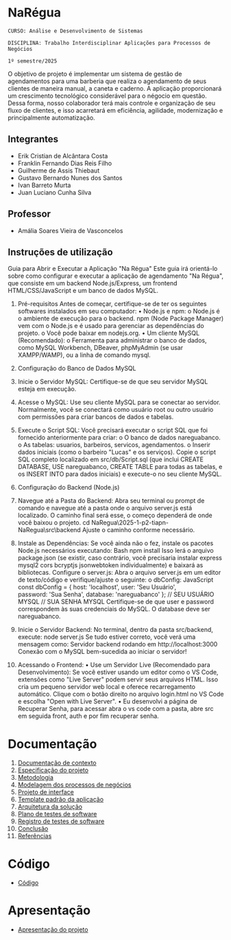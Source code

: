 # NaRégua

`CURSO: Análise e Desenvolvimento de Sistemas`

`DISCIPLINA: Trabalho Interdisciplinar Aplicações para Processos de Negócios`

`1º semestre/2025`

O objetivo de projeto é implementar um sistema de gestão de agendamentos para uma barberia que realiza o agendamento de seus clientes de maneira manual, a caneta e caderno. A aplicação proporcionará um crescimento tecnológico considerável para o négocio em questão. Dessa forma, nosso colaborador terá mais controle e organização de seu fluxo de clientes, e isso acarretará em eficiência, agilidade, modernização e principalmente automatização. 

## Integrantes

* Erik Cristian de Alcântara Costa
* Franklin Fernando Dias Reis Filho
* Guilherme de Assis Thiebaut
* Gustavo Bernardo Nunes dos Santos
* Ivan Barreto Murta
* Juan Luciano Cunha Silva

## Professor

* Amália Soares Vieira de Vasconcelos

## Instruções de utilização

Guia para Abrir e Executar a Aplicação "Na Régua" 
Este guia irá orientá-lo sobre como configurar e executar a aplicação de agendamento 
"Na Régua", que consiste em um backend Node.js/Express, um frontend 
HTML/CSS/JavaScript e um banco de dados MySQL. 

1. Pré-requisitos 
Antes de começar, certifique-se de ter os seguintes softwares instalados em seu 
computador: 
• Node.js e npm: 
o Node.js é o ambiente de execução para o backend. npm (Node Package 
Manager) vem com o Node.js e é usado para gerenciar as dependências 
do projeto. 
o Você pode baixar em nodejs.org. 
• Um cliente MySQL (Recomendado): 
o Ferramenta para administrar o banco de dados, como MySQL 
Workbench, DBeaver, phpMyAdmin (se usar XAMPP/WAMP), ou a 
linha de comando mysql.

3. Configuração do Banco de Dados MySQL
   
1. Inicie o Servidor MySQL: Certifique-se de que seu servidor MySQL esteja em 
execução.

3. Acesse o MySQL: Use seu cliente MySQL para se conectar ao servidor. 
Normalmente, você se conectará como usuário root ou outro usuário com 
permissões para criar bancos de dados e tabelas.

5. Execute o Script SQL: Você precisará executar o script SQL que foi fornecido 
anteriormente para criar: 
o O banco de dados nareguabanco. 
o As tabelas: usuarios, barbeiros, servicos, agendamentos. 
o Inserir dados iniciais (como o barbeiro "Lucas" e os serviços). 
Copie o script SQL completo localizado em src/db/Script.sql (que inclui CREATE 
DATABASE, USE nareguabanco, CREATE TABLE para todas as tabelas, e os 
INSERT INTO para dados iniciais) e execute-o no seu cliente MySQL.

3. Configuração do Backend (Node.js)
   
1. Navegue até a Pasta do Backend: Abra seu terminal ou prompt de comando e 
navegue até a pasta onde o arquivo server.js está localizado. O caminho final 
será esse, o começo dependerá de onde você baixou o projeto. 
cd NaRegua\2025-1-p2-tiapn-NaRegua\src\backend 
Ajuste o caminho conforme necessário.

3. Instale as Dependências: Se você ainda não o fez, instale os pacotes Node.js 
necessários executando: 
Bash 
npm install 
Isso lerá o arquivo package.json (se existir, caso contrário, você precisaria 
instalar express mysql2 cors bcryptjs jsonwebtoken individualmente) e 
baixará as bibliotecas. 
Configure o server.js: Abra o arquivo server.js em um editor de 
texto/código e verifique/ajuste o seguinte: 
o dbConfig: 
JavaScript 
const dbConfig = { 
host: 'localhost', 
user: 'Seu Usuário',  
password: 'Sua Senha', 
database: 'nareguabanco' 
}; 
// SEU USUÁRIO MYSQL 
// SUA SENHA MYSQL 
Certifique-se de que user e password correspondem às suas credenciais 
do MySQL. O database deve ser nareguabanco.

4. Inicie o Servidor Backend: No terminal, dentro da pasta src/backend, 
execute: 
node server.js 
Se tudo estiver correto, você verá uma mensagem como: 
Servidor backend rodando em http://localhost:3000 
Conexão com o MySQL bem-sucedida ao iniciar o servidor!

5. Acessando o Frontend: 
• Use um Servidor Live (Recomendado para Desenvolvimento): Se você 
estiver usando um editor como o VS Code, extensões como "Live Server" 
podem servir seus arquivos HTML. Isso cria um pequeno servidor web local e 
oferece recarregamento automático. Clique com o botão direito no arquivo 
login.html no VS Code e escolha "Open with Live Server". 
• Eu desenvolvi a página de Recuperar Senha, para acessar abra o vs 
code com a pasta, abre src em seguida front, auth e por fim 
recuperar senha.

# Documentação

<ol>
<li><a href="docs/01-Contexto.md"> Documentação de contexto</a></li>
<li><a href="docs/02-Especificacao.md"> Especificação do projeto</a></li>
<li><a href="docs/03-Metodologia.md"> Metodologia</a></li>
<li><a href="docs/04-Modelagem-processos-negocio.md"> Modelagem dos processos de negócios</a></li>
<li><a href="docs/05-Projeto-interface.md"> Projeto de interface</a></li>
<li><a href="docs/06-Template-padrao.md"> Template padrão da aplicação</a></li>
<li><a href="docs/07-Arquitetura-solucao.md"> Arquitetura da solução</a></li>
<li><a href="docs/08-Plano-testes-software.md"> Plano de testes de software</a></li>
<li><a href="docs/09-Registro-testes-software.md"> Registro de testes de software</a></li>
<li><a href="docs/10-Conclusao.md"> Conclusão</a></li>
<li><a href="docs/11-Referencias.md"> Referências</a></li>
</ol>

# Código

* <a href="src/README.md">Código</a>

# Apresentação

* <a href="presentation/README.md">Apresentação do projeto</a>
